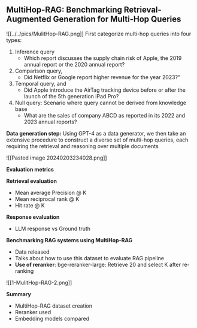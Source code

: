 ## MultiHop-RAG: Benchmarking Retrieval-Augmented Generation for Multi-Hop Queries


![[../../pics/MulitHop-RAG.png]]
First categorize multi-hop queries into four types: 
1. Inference query
	- Which report discusses the supply chain risk of Apple, the 2019 annual report or the 2020 annual report?
2. Comparison query, 
	- Did Netflix or Google report higher revenue for the year 2023?"
3. Temporal query, and 
	- Did Apple introduce the AirTag tracking device before or after the launch of the 5th generation iPad Pro?
4. Null query: Scenario where query cannot be derived from knowledge base
	- What are the sales of company ABCD as reported in its 2022 and 2023 annual reports?

**Data generation step:**
Using GPT-4 as a data generator, we then take an extensive procedure to construct a diverse set of multi-hop queries, each requiring the retrieval and reasoning over multiple documents

![[Pasted image 20240203234028.png]]

**Evaluation metrics**

**Retrieval evaluation**
- Mean average Precision @ K
- Mean reciprocal rank @ K
- Hit rate @ K

**Response evaluation**
- LLM response vs Ground truth

**Benchmarking RAG systems using MultiHop-RAG**
- Data released
- Talks about how to use this dataset to evaluate RAG pipeline
- **Use of reranker**: bge-reranker-large: Retrieve 20 and select K after re-ranking

![[1-MulitHop-RAG-2.png]]

**Summary**

- MultiHop-RAG dataset creation
- Reranker used
- Embedding models compared